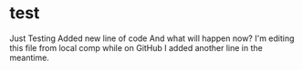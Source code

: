 # test
Just Testing
Added new line of code
And what will happen now?
I'm editing this file from local comp while on GitHub I added another line in the meantime.